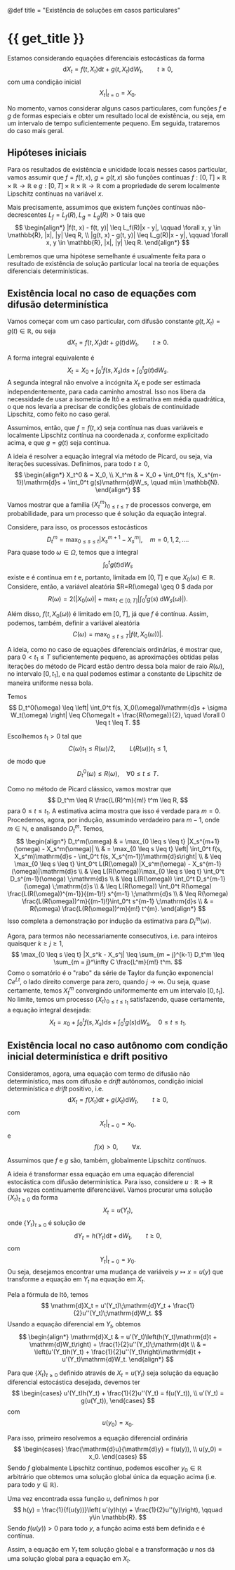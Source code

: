 @def title = "Existência de soluções em casos particulares"

# {{ get_title }}

Estamos considerando equações diferenciais estocásticas da forma
$$
\mathrm{d}X_t = f(t, X_t)\mathrm{d}t + g(t, X_t)\mathrm{d}W_t, \qquad t \geq 0,
$$
com uma condição inicial
$$
\left.X_t\right|_{t = 0} = X_0.
$$

No momento, vamos considerar alguns casos particulares, com funções $f$ e $g$ de formas especiais e obter um resultado local de existência, ou seja, em um intervalo de tempo suficientemente pequeno. Em seguida, trataremos do caso mais geral.

## Hipóteses iniciais

Para os resultados de existência e unicidade locais nesses casos particular, vamos assumir que $f = f(t, x)$, $g = g(t, x)$ são funções contínuas $f:[0, T]\times \mathbb{R} \times\mathbb{R} \rightarrow \mathbb{R}$ e $g:[0, T]\times \mathbb{R} \times\mathbb{R} \rightarrow \mathbb{R}$ com a propriedade de serem localmente Lipschitz contínuas na variável $x.$

Mais precisamente, assumimos que existem funções contínuas não-decrescentes $L_f=L_f(R), L_g=L_g(R) > 0$ tais que
$$
\begin{align*}
|f(t, x) - f(t, y)| \leq L_f(R)|x - y|, \qquad \forall x, y \in \mathbb{R}, |x|, |y| \leq R, \\
|g(t, x) - g(t, y)| \leq L_g(R)|x - y|, \qquad \forall x, y \in \mathbb{R}, |x|, |y| \leq R.
\end{align*}
$$

Lembremos que uma hipótese semelhante é usualmente feita para o resultado de existência de solução particular local na teoria de equações diferenciais determinísticas.

## Existência local no caso de equações com difusão determinística

Vamos começar com um caso particular, com difusão constante $g(t, X_t) = g(t) \in \mathbb{R}$, ou seja
$$
\mathrm{d}X_t = f(t, X_t)\mathrm{d}t + g(t)\mathrm{d}W_t, \qquad t \geq 0.
$$

A forma integral equivalente é
$$
X_t = X_0 + \int_0^t f(s, X_s)\mathrm{d}s + \int_0^t g(t)\mathrm{d}W_s.
$$
A segunda integral não envolve a incógnita $X_t$ e pode ser estimada independentemente, para cada caminho amostral. Isso nos libera da necessidade de usar a isometria de Itô e a estimativa em média quadrática, o que nos levaria a precisar de condições globais de continuidade Lipschitz, como feito no caso geral.

Assumimos, então, que $f=f(t, x)$ seja contínua nas duas variáveis e localmente Lipschitz contínua na coordenada $x$, conforme explicitado acima, e que $g=g(t)$ seja contínua.

A ideia é resolver a equação integral via método de Picard, ou seja, via iterações sucessivas. Definimos, para todo $t \geq 0$,
$$
\begin{align*}
X_t^0 & = X_0, \\
X_t^m & = X_0 + \int_0^t f(s, X_s^{m-1})\mathrm{d}s + \int_0^t g(s)\mathrm{d}W_s, \quad m\in \mathbb{N}.
\end{align*}
$$

Vamos mostrar que a família $\{X_t^m\}_{0 \leq t \leq T}$ de processos converge, em probabilidade, para um processo que é solução da equação integral.

Considere, para isso, os processos estocásticos
$$
D_t^m = \max_{0 \leq s \leq t} |X_s^{m+1} - X_s^m|, \quad m = 0, 1, 2, \ldots.
$$
Para quase todo $\omega\in \Omega$, temos que a integral
$$
\int_0^t g(t)\mathrm{d}W_s
$$
existe e é contínua em $t$ e, portanto, limitada em $[0, T]$ e que $X_0(\omega)\in \mathbb{R}$. Considere, então, a variável aleatória $R=R(\omega) \geq 0 $ dada por
$$
R(\omega) = 2(|X_0(\omega)| + \max_{t\in [0, T]}|\int_0^t g(s) \;\mathrm{d}W_s(\omega)|).
$$

Além disso, $f(t, X_0(\omega))$ é limitado em $[0, T]$, já que $f$ é contínua. Assim, podemos, também, definir a variável aleatória
$$
C(\omega) = \max_{0 \leq t \leq T} |f(t, X_0(\omega))|.
$$

A ideia, como no caso de equações diferenciais ordinárias, é mostrar que, para $0 < t_1 \leq T$ suficientemente pequeno, as aproximações obtidas pelas iterações do método de Picard estão dentro dessa bola maior de raio $R(\omega)$, no intervalo $[0, t_1]$, e na qual podemos estimar a constante de Lipschitz de maneira uniforme nessa bola.

Temos
$$
D_t^0(\omega) \leq \left| \int_0^t f(s, X_0(\omega))\mathrm{d}s + \sigma  W_t(\omega) \right| \leq C(\omega)t + \frac{R(\omega)}{2}, \quad \forall 0 \leq t \leq T.
$$

Escolhemos $t_1 > 0$ tal que 
$$
C(\omega)t_1 \leq R(\omega)/2, \qquad L(R(\omega))t_1 \leq 1,
$$
de modo que
$$
D_t^0(\omega) \leq R(\omega), \quad \forall 0 \leq t \leq T.
$$

Como no método de Picard clássico, vamos mostrar que
$$
D_t^m \leq R \frac{L(R)^m}{m!} t^m \leq R,
$$
para $0\leq t \leq t_1$. A estimativa acima mostra que isso é verdade para $m = 0$. Procedemos, agora, por indução, assumindo verdadeiro para $m-1$, onde $m\in \mathbb{N}$, e analisando $D_t^m$. Temos,
$$
\begin{align*}
D_t^m(\omega) & = \max_{0 \leq s \leq t} |X_s^{m+1}(\omega) - X_s^m(\omega)| \\
& = \max_{0 \leq s \leq t} \left| \int_0^t f(s, X_s^m)\mathrm{d}s - \int_0^t f(s, X_s^{m-1})\mathrm{d}s\right| \\
& \leq \max_{0 \leq s \leq t} \int_0^t L(R(\omega)) |X_s^m(\omega) - X_s^{m-1}(\omega)|\mathrm{d}s \\
& \leq L(R(\omega))\max_{0 \leq s \leq t} \int_0^t D_s^{m-1}(\omega) \;\mathrm{d}s \\
& \leq L(R(\omega)) \int_0^t D_s^{m-1}(\omega) \;\mathrm{d}s \\
& \leq L(R(\omega)) \int_0^t R(\omega) \frac{L(R(\omega))^{m-1}}{(m-1)!} s^{m-1} \;\mathrm{d}s \\
& \leq R(\omega) \frac{L(R(\omega))^m}{(m-1)!}\int_0^t s^{m-1} \;\mathrm{d}s \\
& = R(\omega) \frac{L(R(\omega))^m}{m!} t^{m}.
\end{align*}
$$
Isso completa a demonstração por indução da estimativa para $D_t^m(\omega).$

Agora, para termos não necessariamente consecutivos, i.e. para inteiros quaisquer $k \geq j \geq 1$,
$$
\max_{0 \leq s \leq t} |X_s^k - X_s^j| \leq \sum_{m = j}^{k-1} D_t^m \leq \sum_{m = j}^\infty C \frac{L^m}{m!} t^m.
$$
Como o somatório é o "rabo" da série de Taylor da função exponencial $Ce^{Lt}$, o lado direito converge para zero, quando $j \rightarrow \infty$. Ou seja, quase certamente, temos $X_t^m$ convergindo uniformemente em um intervalo $[0, t_1].$ No limite, temos um processo $\{X_t\}_{0 \leq t \leq t_1}$ satisfazendo, quase certamente, a equação integral desejada:
$$
X_t = x_0 + \int_0^t f(s, X_s)\mathrm{d}s + \int_0^t g(s) \mathrm{d}W_s, \quad 0 \leq t \leq t_1.
$$

## Existência local no caso autônomo com condição inicial determinística e drift positivo

Consideramos, agora, uma equação com termo de difusão não determinístico, mas com difusão e *drift* autônomos, condição inicial determinística e *drift* positivo, i.e.
$$
\mathrm{d}X_t = f(X_t)\mathrm{d}t + g(X_t)\mathrm{d}W_t, \qquad t \geq 0,
$$
com
$$
\left.X_t\right|_{t = 0} = x_0,
$$
e
$$
f(x) > 0, \qquad \forall x.
$$

Assumimos que $f$ e $g$ são, também, globalmente Lipschitz contínuos.

A ideia é transformar essa equação em uma equação diferencial estocástica com difusão determinística. Para isso, considere $u:\mathbb{R} \rightarrow \mathbb{R}$ duas vezes continuamente diferenciável. Vamos procurar uma solução $\{X_t\}_{t \geq 0}$ da forma
$$
X_t = u(Y_t),
$$
onde $\{Y_t\}_{t \geq 0}$ é solução de
$$
\mathrm{d}Y_t = h(Y_t)\mathrm{d}t + \mathrm{d}W_t, \qquad t \geq 0,
$$
com
$$
Y_t|_{t = 0} = y_0.
$$
Ou seja, desejamos encontrar uma mudança de variáveis $y \mapsto x = u(y)$ que transforme a equação em $Y_t$ na equação em $X_t$.

Pela a fórmula de Itô, temos
$$
\mathrm{d}X_t = u'(Y_t)\;\mathrm{d}Y_t + \frac{1}{2}u''(Y_t)\;\mathrm{d}W_t.
$$
Usando a equação diferencial em $Y_t$, obtemos
$$
\begin{align*}
\mathrm{d}X_t & = u'(Y_t)\left(h(Y_t)\mathrm{d}t + \mathrm{d}W_t\right) + \frac{1}{2}u''(Y_t)\;\mathrm{d}t \\
& = \left(u'(Y_t)h(Y_t) + \frac{1}{2}u''(Y_t)\right)\mathrm{d}t + u'(Y_t)\mathrm{d}W_t.
\end{align*}
$$

Para que $\{X_t\}_{t \geq 0}$ definido através de $X_t = u(Y_t)$ seja solução da equação diferencial estocástica desejada, devemos ter
$$
\begin{cases}
u'(Y_t)h(Y_t) + \frac{1}{2}u''(Y_t) = f(u(Y_t)), \\
u'(Y_t) = g(u(Y_t)),
\end{cases}
$$
com
$$
u(y_0) = x_0.
$$

Para isso, primeiro resolvemos a equação diferencial ordinária
$$
\begin{cases}
\frac{\mathrm{d}u}{\mathrm{d}y} = f(u(y)), \\
u(y_0) = x_0.
\end{cases}
$$
Sendo $f$ globalmente Lipschitz contínuo, podemos escolher $y_0\in\mathbb{R}$ arbitrário que obtemos uma solução global única da equação acima (i.e. para todo $y\in \mathbb{R}$).

Uma vez encontrada essa função $u$, definimos $h$ por
$$
h(y) = \frac{1}{f(u(y))}\left( u'(y)h(y) + \frac{1}{2}u''(y)\right), \qquad y\in \mathbb{R}.
$$
Sendo $f(u(y)) > 0$ para todo $y$, a função acima está bem definida e é contínua.

Assim, a equação em $Y_t$ tem solução global e a transformação $u$ nos dá uma solução global para a equação em $X_t$.
